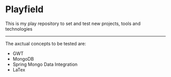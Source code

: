 # Playfield

This is my play repository to set and test new projects, tools and technologies

----------------------
The axctual concepts to be tested are:
- GWT
- MongoDB
- Spring Mongo Data Integration
- LaTex

